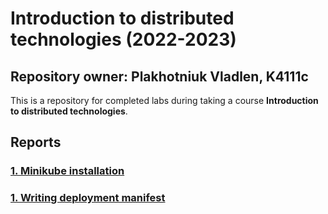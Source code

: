 # Introduction to distributed technologies (2022-2023)
## Repository owner: Plakhotniuk Vladlen, K4111c
This is a repository for completed labs during taking a course **Introduction to distributed technologies**.

## Reports
### [1. Minikube installation](lab1/lab1_report.md)
### [1. Writing deployment manifest](lab2/lab2_report.md)